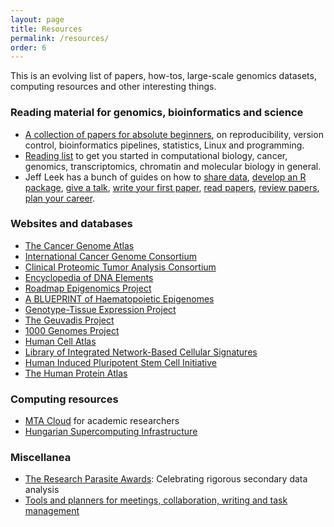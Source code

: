 ```yaml
---
layout: page
title: Resources
permalink: /resources/
order: 6
---
```


This is an evolving list of papers, how-tos, large-scale genomics datasets,
computing resources and other interesting things.

<h3>Reading material for genomics, bioinformatics and science</h3>

- [A collection of papers for absolute
  beginners](https://github.com/esebesty/bioinf_starter_pack), on
  reproducibility, version control, bioinformatics pipelines, statistics, Linux
  and programming.
- [Reading list](https://github.com/esebesty/reading_list) to get you started in
  computational biology, cancer, genomics, transcriptomics, chromatin and
  molecular biology in general.
- Jeff Leek has a bunch of guides on how to [share
  data](https://github.com/jtleek/datasharing), [develop an R
  package](https://github.com/jtleek/rpackages), [give a
  talk](https://github.com/jtleek/talkguide), [write your first
  paper](https://github.com/jtleek/firstpaper), [read
  papers](https://github.com/jtleek/readingpapers), [review
  papers](https://github.com/jtleek/reviews), [plan your
  career](https://github.com/jtleek/careerplanning).

<h3>Websites and databases</h3>

- [The Cancer Genome Atlas](https://cancergenome.nih.gov/)
- [International Cancer Genome Consortium](https://icgc.org/)
- [Clinical Proteomic Tumor Analysis Consortium](https://cptac-data-portal.georgetown.edu/cptacPublic/)
- [Encyclopedia of DNA Elements](https://www.encodeproject.org/)
- [Roadmap Epigenomics Project](http://www.roadmapepigenomics.org/)
- [A BLUEPRINT of Haematopoietic Epigenomes](http://www.blueprint-epigenome.eu/)
- [Genotype-Tissue Expression Project](https://gtexportal.org/home/)
- [The Geuvadis Project](http://www.geuvadis.org/)
- [1000 Genomes Project](http://www.internationalgenome.org/)
- [Human Cell Atlas](https://www.humancellatlas.org/)
- [Library of Integrated Network-Based Cellular Signatures](http://www.lincsproject.org/)
- [Human Induced Pluripotent Stem Cell Initiative](http://www.hipsci.org/)
- [The Human Protein Atlas](https://www.proteinatlas.org/)

<h3>Computing resources</h3>

- [MTA Cloud](https://cloud.mta.hu/) for academic researchers
- [Hungarian Supercomputing Infrastructure](http://hpc.niif.hu/index_en.php)

<h3>Miscellanea</h3>

- [The Research Parasite Awards](http://researchparasite.com/): Celebrating
  rigorous secondary data analysis
- [Tools and planners for meetings, collaboration, writing and task
  management](http://www.ithinkwell.com.au/resources)
